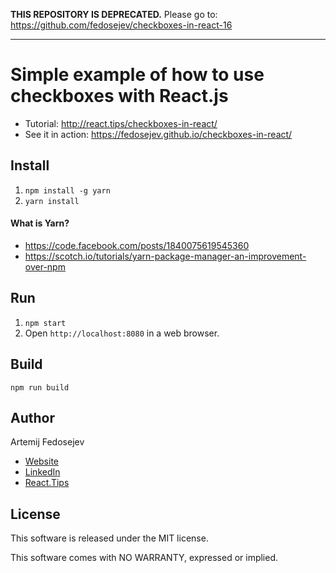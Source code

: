 **THIS REPOSITORY IS DEPRECATED.** Please go to: https://github.com/fedosejev/checkboxes-in-react-16

---

# Simple example of how to use checkboxes with React.js

- Tutorial: http://react.tips/checkboxes-in-react/
- See it in action: https://fedosejev.github.io/checkboxes-in-react/

## Install

1. `npm install -g yarn`
2. `yarn install`

#### What is Yarn?

- https://code.facebook.com/posts/1840075619545360
- https://scotch.io/tutorials/yarn-package-manager-an-improvement-over-npm

## Run

1. `npm start`
2. Open `http://localhost:8080` in a web browser.

## Build

`npm run build`

## Author

Artemij Fedosejev

- [Website](http://artemij.com)
- [LinkedIn](https://www.linkedin.com/in/artemij)
- [React.Tips](http://react.tips)

## License

This software is released under the MIT license.

This software comes with NO WARRANTY, expressed or implied.
